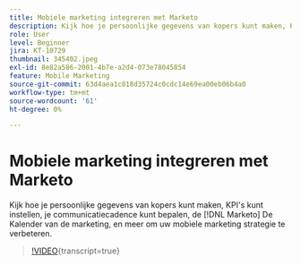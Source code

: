 ```yaml
---
title: Mobiele marketing integreren met Marketo
description: Kijk hoe je persoonlijke gegevens van kopers kunt maken, KPI's kunt instellen, je communicatiecadence kunt bepalen, [!DNL Marketo’s] De Kalender van de marketing, en meer om uw mobiele marketing strategie te verbeteren.
role: User
level: Beginner
jira: KT-10729
thumbnail: 345402.jpeg
exl-id: 8e82a586-2001-4b7e-a2d4-073e78045854
feature: Mobile Marketing
source-git-commit: 63d4aea1c818d35724c0cdc14e69ea00eb06b4a0
workflow-type: tm+mt
source-wordcount: '61'
ht-degree: 0%

---
```


# Mobiele marketing integreren met Marketo

Kijk hoe je persoonlijke gegevens van kopers kunt maken, KPI&#39;s kunt instellen, je communicatiecadence kunt bepalen, de [!DNL Marketo] De Kalender van de marketing, en meer om uw mobiele marketing strategie te verbeteren.

>[!VIDEO](https://video.tv.adobe.com/v/345402/?quality=12&learn=on){transcript=true}
